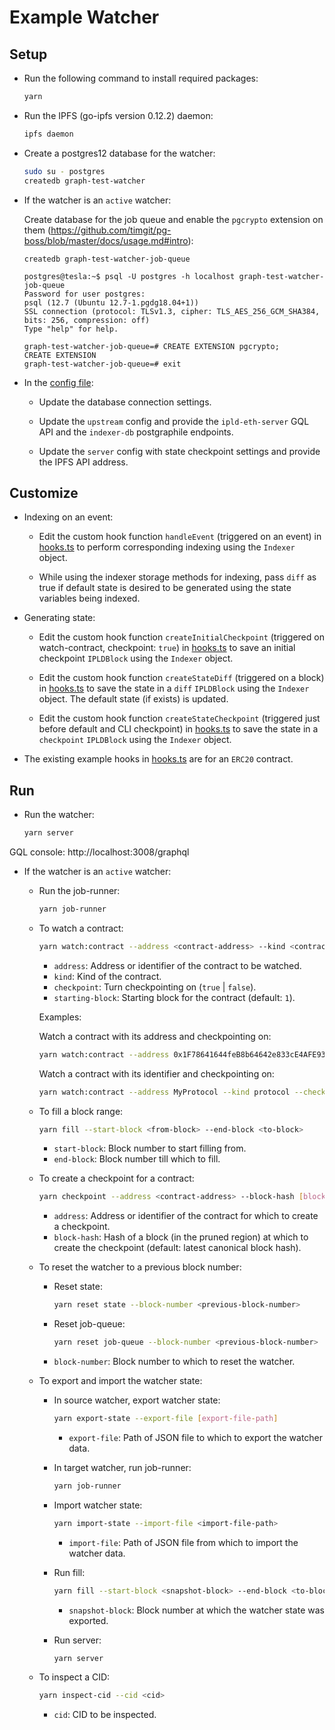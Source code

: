 # Example Watcher

## Setup

* Run the following command to install required packages:

  ```bash
  yarn
  ```

* Run the IPFS (go-ipfs version 0.12.2) daemon:

  ```bash
  ipfs daemon
  ```

* Create a postgres12 database for the watcher:

  ```bash
  sudo su - postgres
  createdb graph-test-watcher
  ```

* If the watcher is an `active` watcher:

  Create database for the job queue and enable the `pgcrypto` extension on them (https://github.com/timgit/pg-boss/blob/master/docs/usage.md#intro):

  ```
  createdb graph-test-watcher-job-queue
  ```

  ```
  postgres@tesla:~$ psql -U postgres -h localhost graph-test-watcher-job-queue
  Password for user postgres:
  psql (12.7 (Ubuntu 12.7-1.pgdg18.04+1))
  SSL connection (protocol: TLSv1.3, cipher: TLS_AES_256_GCM_SHA384, bits: 256, compression: off)
  Type "help" for help.

  graph-test-watcher-job-queue=# CREATE EXTENSION pgcrypto;
  CREATE EXTENSION
  graph-test-watcher-job-queue=# exit
  ```

* In the [config file](./environments/local.toml):

  * Update the database connection settings.

  * Update the `upstream` config and provide the `ipld-eth-server` GQL API and the `indexer-db` postgraphile endpoints.

  * Update the `server` config with state checkpoint settings and provide the IPFS API address.

## Customize

* Indexing on an event:

  * Edit the custom hook function `handleEvent` (triggered on an event) in [hooks.ts](./src/hooks.ts) to perform corresponding indexing using the `Indexer` object.

  * While using the indexer storage methods for indexing, pass `diff` as true if default state is desired to be generated using the state variables being indexed.

* Generating state:

  * Edit the custom hook function `createInitialCheckpoint` (triggered on watch-contract, checkpoint: `true`) in [hooks.ts](./src/hooks.ts) to save an initial checkpoint `IPLDBlock` using the `Indexer` object.

  * Edit the custom hook function `createStateDiff` (triggered on a block) in [hooks.ts](./src/hooks.ts) to save the state in a `diff` `IPLDBlock` using the `Indexer` object. The default state (if exists) is updated.

  * Edit the custom hook function `createStateCheckpoint` (triggered just before default and CLI checkpoint) in [hooks.ts](./src/hooks.ts) to save the state in a `checkpoint` `IPLDBlock` using the `Indexer` object.

* The existing example hooks in [hooks.ts](./src/hooks.ts) are for an `ERC20` contract.

## Run

* Run the watcher:

  ```bash
  yarn server
  ```

GQL console: http://localhost:3008/graphql

* If the watcher is an `active` watcher:

  * Run the job-runner:

    ```bash
    yarn job-runner
    ```

  * To watch a contract:

    ```bash
    yarn watch:contract --address <contract-address> --kind <contract-kind> --checkpoint <true | false> --starting-block [block-number]
    ```

    * `address`: Address or identifier of the contract to be watched.
    * `kind`: Kind of the contract.
    * `checkpoint`: Turn checkpointing on (`true` | `false`).
    * `starting-block`: Starting block for the contract (default: `1`).

    Examples:

    Watch a contract with its address and checkpointing on:

    ```bash
    yarn watch:contract --address 0x1F78641644feB8b64642e833cE4AFE93DD6e7833 --kind ERC20 --checkpoint true
    ```

    Watch a contract with its identifier and checkpointing on:

    ```bash
    yarn watch:contract --address MyProtocol --kind protocol --checkpoint true
    ```

  * To fill a block range:

    ```bash
    yarn fill --start-block <from-block> --end-block <to-block>
    ```

    * `start-block`: Block number to start filling from.
    * `end-block`: Block number till which to fill.

  * To create a checkpoint for a contract:

    ```bash
    yarn checkpoint --address <contract-address> --block-hash [block-hash]
    ```

    * `address`: Address or identifier of the contract for which to create a checkpoint.
    * `block-hash`: Hash of a block (in the pruned region) at which to create the checkpoint (default: latest canonical block hash).

  * To reset the watcher to a previous block number:

    * Reset state:

      ```bash
      yarn reset state --block-number <previous-block-number>
      ```

    * Reset job-queue:

      ```bash
      yarn reset job-queue --block-number <previous-block-number>
      ```

    * `block-number`: Block number to which to reset the watcher.

  * To export and import the watcher state:

    * In source watcher, export watcher state:

      ```bash
      yarn export-state --export-file [export-file-path]
      ```

      * `export-file`: Path of JSON file to which to export the watcher data.

    * In target watcher, run job-runner:

      ```bash
      yarn job-runner
      ```

    * Import watcher state:

      ```bash
      yarn import-state --import-file <import-file-path>
      ```

      * `import-file`: Path of JSON file from which to import the watcher data.

    * Run fill:

      ```bash
      yarn fill --start-block <snapshot-block> --end-block <to-block>
      ```

      * `snapshot-block`: Block number at which the watcher state was exported.

    * Run server:

      ```bash
      yarn server
      ```

  * To inspect a CID:

    ```bash
    yarn inspect-cid --cid <cid>
    ```

    * `cid`: CID to be inspected.
